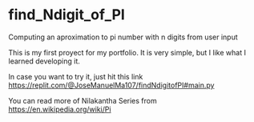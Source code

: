 # find_Ndigit_of_PI
Computing an aproximation to pi number with n digits from user input

This is my first proyect for my portfolio. It is very simple, but I like what I learned developing it.

In case you want to try it, just hit this link https://replit.com/@JoseManuelMa107/findNdigitofPI#main.py

You can read more of Nilakantha Series from https://en.wikipedia.org/wiki/Pi
